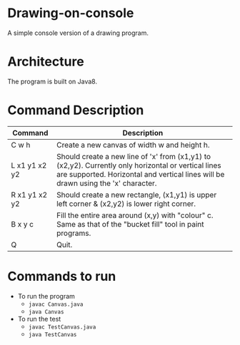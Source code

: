 # Drawing-on-console
A simple console version of a drawing program.
# Architecture
The program is built on Java8.
# Command Description
Command 	    |	Description
--------------|---------------
C w h         |  Create a new canvas of width w and height h.
L x1 y1 x2 y2 |  Should create a new line of 'x' from (x1,y1) to (x2,y2). Currently only horizontal or vertical lines are supported. Horizontal and vertical lines will be drawn using the 'x' character.                 
R x1 y1 x2 y2 |  Should create a new rectangle, (x1,y1) is upper left corner & (x2,y2) is lower right corner.
B x y c       |  Fill the entire area around (x,y) with "colour" c. Same as that of the "bucket fill" tool in paint programs. 
Q             |  Quit.
# Commands to run
- To run the program
  - `javac Canvas.java`
  - `java Canvas`
- To run the test
  - `javac TestCanvas.java`
  - `java TestCanvas`
